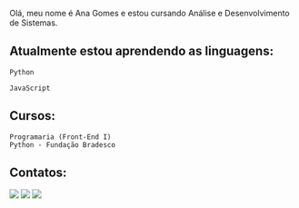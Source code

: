 Olá, meu nome é Ana Gomes e estou cursando Análise e Desenvolvimento de Sistemas. 

## Atualmente estou aprendendo as linguagens:      
  
    Python 
    
    JavaScript
    
## Cursos:

    Programaria (Front-End I)
    Python - Fundação Bradesco
    
   
## Contatos:

<div>
<a href="https://instagram.com/blueans_" target="_blank"><img src="https://img.shields.io/badge/-Instagram-%23E4405F?style=for-the-badge&logo=instagram&logoColor=white" target="_blank"></a>
<a href = "anagomesfto@gmail.com"><img src="https://img.shields.io/badge/Gmail-D14836?style=for-the-badge&logo=gmail&logoColor=white" target="_blank"></a>
<a href="https://www.linkedin.com/in/anacarolinagomes-dev" target="_blank"><img src="https://img.shields.io/badge/-LinkedIn-%230077B5?style=for-the-badge&logo=linkedin&logoColor=white" target="_blank"></a>   
</div>
